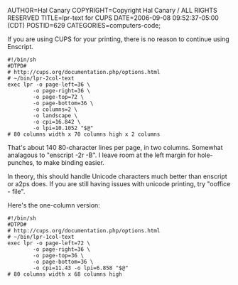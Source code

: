 AUTHOR=Hal Canary
COPYRIGHT=Copyright Hal Canary / ALL RIGHTS RESERVED
TITLE=lpr-text for CUPS
DATE=2006-09-08 09:52:37-05:00 (CDT)
POSTID=629
CATEGORIES=computers-code;

If you are using CUPS for your printing, there is no reason to continue using Enscript.

    #!/bin/sh
    #DTPD#
    # http://cups.org/documentation.php/options.html
    # ~/bin/lpr-2col-text
    exec lpr -o page-left=36 \
            -o page-right=36 \
            -o page-top=72 \
            -o page-bottom=36 \
            -o columns=2 \
            -o landscape \
            -o cpi=16.842 \
            -o lpi=10.1052 "$@"
    # 80 columns width x 70 columns high x 2 columns
    

That's about 140 80-character lines per page, in two columns. Somewhat analagous to "enscript -2r -B". I leave room at the left margin for hole-punches, to make binding easier.

In theory, this should handle Unicode characters much better than enscript or a2ps does. If you are still having issues with unicode printing, try "ooffice - file".

Here's the one-column version:

    #!/bin/sh
    #DTPD#
    # http://cups.org/documentation.php/options.html
    # ~/bin/lpr-1col-text
    exec lpr -o page-left=72 \
            -o page-right=36 \
            -o page-top=36 \
            -o page-bottom=36 \
            -o cpi=11.43 -o lpi=6.858 "$@"
    # 80 columns width x 68 columns high
